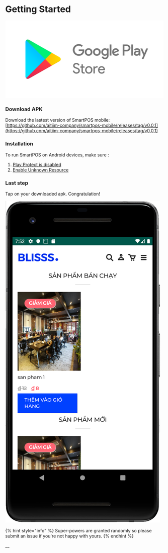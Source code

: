 # Getting Started

![](.gitbook/assets/google-play-store-android-app-developer-warning-1.png)

### **Download APK**

Download the lastest version of SmartPOS mobile:  
[https://github.com/aitiim-company/smartpos-mobile/releases/tag/v0.0.1](https://github.com/aitiim-company/smartpos-mobile/releases/tag/v0.0.1) 

### **Installation**

To run SmartPOS on Android devices, make sure :

1. [Play Protect is disabled](https://support.mobile-tracker-free.com/hc/en-us/articles/360005346953-How-to-disable-Google-Play-Protect-)
2. [Enable Unknown Resource](https://www.technipages.com/where-did-allow-installation-from-unknown-sources-go-in-android)

### Last step

Tap on your downloaded apk. Congratulation!



![SmartPOS mobile on an Android device](.gitbook/assets/capture.PNG)

{% hint style="info" %}
 Super-powers are granted randomly so please submit an issue if you're not happy with yours.
{% endhint %}

\_\_

